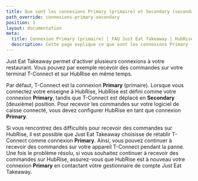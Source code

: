 ```yaml
---
title: Que sont les connexions Primary (primaire) et Secondary (secondaire) ?
path_override: connexions-primary-secondary
position: 1
layout: documentation
meta:
  title: Connexion Primary (primaire) | FAQ Just Eat Takeaway | HubRise
  description: Cette page explique ce que sont les connexions Primary (primaire) et Secondary (secondaire) dans Just Eat Takeaway, et les méthodes pour résoudre les problèmes suite à une mauvaise configuration.
---
```


Just Eat Takeaway permet d'activer plusieurs connexions à votre restaurant. Vous pouvez par exemple recevoir des commandes sur votre terminal T-Connect et sur HubRise en même temps.

Par défaut, T-Connect est la connexion **Primary** (primaire). Lorsque vous connectez votre enseigne à HubRise, HubRise est défini comme votre connexion **Primary**, tandis que T-Connect est déplacé en **Secondary** (deuxième) position. Pour recevoir les commandes sur votre logiciel de caisse connecté, vous devez configurer HubRise en tant que connexion **Primary**.

Si vous rencontrez des difficultés pour recevoir des commandes sur HubRise, il est possible que Just Eat Takeaway choisisse de rétablir T-Connect comme connexion **Primary**. Ainsi, vous pouvez continuer à recevoir des commandes sur votre appareil T-Connect pendant la panne. Une fois le problème résolu, si vous souhaitez continuer à recevoir des commandes sur HubRise, assurez-vous que HubRise est à nouveau votre connexion **Primary** en contactant votre gestionnaire de compte Just Eat Takeaway.
